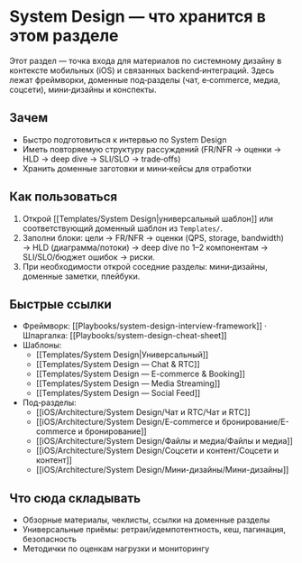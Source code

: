 # System Design — что хранится в этом разделе

Этот раздел — точка входа для материалов по системному дизайну в контексте мобильных (iOS) и связанных backend‑интеграций. Здесь лежат фреймворки, доменные под‑разделы (чат, e‑commerce, медиа, соцсети), мини‑дизайны и конспекты.

## Зачем
- Быстро подготовиться к интервью по System Design
- Иметь повторяемую структуру рассуждений (FR/NFR → оценки → HLD → deep dive → SLI/SLO → trade‑offs)
- Хранить доменные заготовки и мини‑кейсы для отработки

## Как пользоваться
1. Открой [[Templates/System Design|универсальный шаблон]] или соответствующий доменный шаблон из `Templates/`.
2. Заполни блоки: цели → FR/NFR → оценки (QPS, storage, bandwidth) → HLD (диаграмма/потоки) → deep dive по 1–2 компонентам → SLI/SLO/бюджет ошибок → риски.
3. При необходимости открой соседние разделы: мини‑дизайны, доменные заметки, плейбуки.

## Быстрые ссылки
- Фреймворк: [[Playbooks/system-design-interview-framework]] · Шпаргалка: [[Playbooks/system-design-cheat-sheet]]
- Шаблоны: 
  - [[Templates/System Design|Универсальный]]
  - [[Templates/System Design — Chat & RTC]]
  - [[Templates/System Design — E-commerce & Booking]]
  - [[Templates/System Design — Media Streaming]]
  - [[Templates/System Design — Social Feed]]
- Под‑разделы:
  - [[iOS/Architecture/System Design/Чат и RTC/Чат и RTC]]
  - [[iOS/Architecture/System Design/E-commerce и бронирование/E-commerce и бронирование]]
  - [[iOS/Architecture/System Design/Файлы и медиа/Файлы и медиа]]
  - [[iOS/Architecture/System Design/Соцсети и контент/Соцсети и контент]]
  - [[iOS/Architecture/System Design/Мини-дизайны/Мини-дизайны]]

## Что сюда складывать
- Обзорные материалы, чеклисты, ссылки на доменные разделы
- Универсальные приёмы: ретраи/идемпотентность, кеш, пагинация, безопасность
- Методички по оценкам нагрузки и мониторингу


